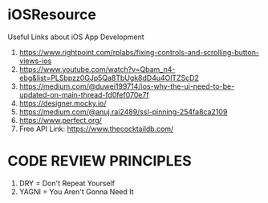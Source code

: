 # iOSResource
Useful Links about iOS App Development


1. https://www.rightpoint.com/rplabs/fixing-controls-and-scrolling-button-views-ios
2. https://www.youtube.com/watch?v=Qbam_n4-ebg&list=PLSbpzz0GJp5Qa8TbUgk8dD4u4OlTZScD2
3. https://medium.com/@duwei199714/ios-why-the-ui-need-to-be-updated-on-main-thread-fd0fef070e7f
4. https://designer.mocky.io/
5. https://medium.com/@anuj.rai2489/ssl-pinning-254fa8ca2109
6. https://www.perfect.org/
7. Free API Link: https://www.thecocktaildb.com/

# CODE REVIEW PRINCIPLES
1. DRY = Don't Repeat Yourself
2. YAGNI = You Aren't Gonna Need It
